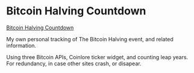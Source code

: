 # Bitcoin Halving Countdown

<a href="https://bitcoin-halving-countdown.pages.dev/">Bitcoin Halving Countdown</a>

My own personal tracking of The Bitcoin Halving event, and related information. <br>

Using three Bitcoin APIs, Coinlore ticker widget, and counting leap years. <br>
For redundancy, in case other sites crash, or disapear.

